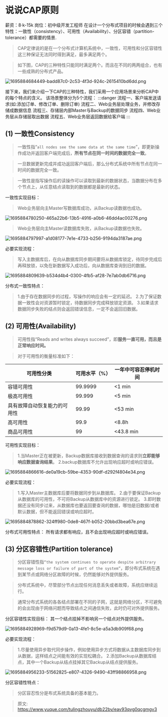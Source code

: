# 说说CAP原则

薪资：8·k-15k
岗位：初中级开发工程师
在设计一个分布式项目的时候会遇到三个特性：一致性（consistency）、可用性（Availability）、分区容错（partition-tolerance）都需要的情景.

> CAP定律说的是在一个分布式计算机系统中，一致性，可用性和分区容错性这三种保证无法同时得到满足，最多满足两个。


> 如下图，CAP的三种特性只能同时满足两个。而且在不同的两两组合，也有一些成熟的分布式产品。


![1695884684449-badd87c0-2c53-4f3d-924c-2615410bd6dd.png](./img/h7Dv0EcsZeXsnEC9/1695884684449-badd87c0-2c53-4f3d-924c-2615410bd6dd-881096.jpeg)

接下来，我们来介绍一下CAP的三种特性，我们采用一个应用场景来分析CAP中的每个特点的含义。
该场景整体分为5个流程：
:::danger
流程一、客户端发送请求(如:添加订单、修改订单、删除订单)
流程二、Web业务层处理业务，并修改存储成数据信息
流程三、存储层内部Master与Backup的数据同步
流程四、Web业务层从存储层取出数据
流程五、Web业务层返回数据给客户端
:::





## (1) 一致性Consistency
> 一致性指“`all nodes see the same data at the same time`”，即更新操作成功并返回客户端完成后，**所有节点在同一时间的数据完全一致**。


> 一旦数据更新完成并成功返回客户端后，那么分布式系统中所有节点在同一时间的数据完全一致。


> 一致性是指写操作后的读操作可以读取到最新的数据状态，当数据分布在多个节点上，从任意结点读取到的数据都是最新的状态。


一致性实现目标：
> Web业务层向主Master写数据库成功，从Backup读数据也成功。

![1695884780250-465a22b6-13b5-4916-a0b6-46dd4ac00276.png](./img/h7Dv0EcsZeXsnEC9/1695884780250-465a22b6-13b5-4916-a0b6-46dd4ac00276-545688.jpeg)


> Web业务层向主Master读数据库失败，从Backup读数据也失败。


![1695884797997-a1d08177-7e1e-4733-b256-9194da3187ae.png](./img/h7Dv0EcsZeXsnEC9/1695884797997-a1d08177-7e1e-4733-b256-9194da3187ae-040561.jpeg)

必要实现流程：
> 写入主数据库后，在向从数据库同步期间要将从数据库锁定，待同步完成后再释放锁，以免在新数据写入成功后，向从数据库查询到旧的数据。

![1695884809639-b534d4b4-0300-4fb5-af28-7e7ab0db6716.png](./img/h7Dv0EcsZeXsnEC9/1695884809639-b534d4b4-0300-4fb5-af28-7e7ab0db6716-470433.jpeg)


分布式一致性特点：
> 1.由于存在数据同步的过程，写操作的响应会有一定的延迟。
> 2.为了保证数据一致性会对资源暂时锁定，待数据同步完成释放锁定资源。
> 3.如果请求数据同步失败的结点则会返回错误信息，一定不会返回旧数据。



## (2) 可用性(Availability)
> 可用性指“Reads and writes always succeed”，即**服务一直可用，而且是正常响应时间。**



> 对于可用性的衡量标准如下：

| **可用性分类** | **可用水平（%）** | **一年中可容忍停机时间** |
| --- | --- | --- |
| 容错可用性 | 99.9999 | <1 min |
| 极高可用性 | 99.999 | <5 min |
| 具有故障自动恢复能力的可用性 | 99.99 | <53 min |
| 高可用性 | 99.9 | <8.8h |
| 商品可用性 | 99 | <43.8 min |


可用性实现目标：
> 1.当Master正在被更新，Backup数据库接收到数据查询的请求则**立即能够响应数据查询结果**。
> 2.backup数据库不允许出现响应超时或响应错误。


![1695884866616-de0a19cb-59be-4353-90df-d292f4804e34.png](./img/h7Dv0EcsZeXsnEC9/1695884866616-de0a19cb-59be-4353-90df-d292f4804e34-867237.jpeg)

必要实现流程：
> 1.写入Master主数据库后要将数据同步到从数据库。
> 2.由于要保证Backup从数据库的可用性，不可将Backup从数据库中的资源进行锁定。
> 3.即时数据还没有同步过来，从数据库也要返回要查询的数据，哪怕是旧数据/或者默认数据，但不能返回错误或响应超时。


![1695884878862-324ff980-0de8-467f-b052-20bbd3bea67e.png](./img/h7Dv0EcsZeXsnEC9/1695884878862-324ff980-0de8-467f-b052-20bbd3bea67e-572545.jpeg)

分布式可用性特点：
所有请求都有响应，且不会出现响应超时或响应错误。


## (3) 分区容错性(Partition tolerance)
> 分区容错性指`“the system continues to operate despite arbitrary message loss or failure of part of the system”`，即分布式系统在遇到某节点或网络分区故障的时候，仍然能够对外提供服务。


> 分布式系统中，尽管部分节点出现任何消息丢失或者故障，系统应继续运行。


> 通常分布式系统的各各结点部署在不同的子网，这就是网络分区，不可避免的会出现由于网络问题而导致结点之间通信失败，此时仍可对外提供服务。


分区容错性实现目标：
其一个结点挂掉不影响另一个结点对外提供服务。

![1695884928969-f9d579d9-0a13-4fe1-8c5e-a5a3db909f68.png](./img/h7Dv0EcsZeXsnEC9/1695884928969-f9d579d9-0a13-4fe1-8c5e-a5a3db909f68-029545.jpeg)

必要实现流程：
> 1.尽量使用异步取代同步操作，例如使用异步方式将数据从主数据库同步到从数据，这样结点之间能有效的实现松耦合。
> 2.添加Backup从数据库结点，其中一个Backup从结点挂掉其它Backup从结点提供服务。


![1695884956233-51562825-e807-4326-9490-43ff98866958.png](./img/h7Dv0EcsZeXsnEC9/1695884956233-51562825-e807-4326-9490-43ff98866958-699675.jpeg)
 
分区容错性特点：
> 分区容忍性分是布式系统具备的基本能力。



> 原文: <https://www.yuque.com/tulingzhouyu/db22bv/eav93qvg0qcgmgv3>